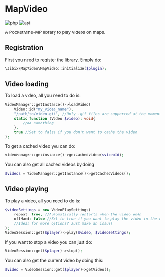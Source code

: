 # MapVideo

![php](https://img.shields.io/badge/php-8.1-informational)
![api](https://img.shields.io/badge/pocketmine-5.0-informational)

A PocketMine-MP library to play videos on maps.

## Registration
First you need to register the library. Simply do:
```php
\Jibix\MapVideo\MapVideo::initialize($plugin);
```

## Video loading
To load a video, all you need to do is:
```php
VideoManager::getInstance()->loadVideo(
    Video::id("my_video_name"),
    "/path/to/video.gif", //Only .gif files are supported at the moment
    static function (Video $video): void{
        //Do something
    },
    true //Set to false if you don't want to cache the video
);
```
To get a cached video you can do:
```php
VideoManager::getInstance()->getCachedVideo($videoId);
```
You can also get all cached videos by doing
```php
$videos = VideoManager::getInstance()->getCachedVideos();
```

## Video playing
To play a video, all you need to do is:
```php
$videoSettings = new VideoPlaySettings(
    repeat: true, //Automatically restarts when the video ends
    offHand: false //Set to true if you want to play the video in the off-hand
    //Ideas for more options? Just make an issue!
);
VideoSession::get($player)->play($video, $videoSettings);
```
If you want to stop a video you can just do:
```php
VideoSession::get($player)->stop();
```
You can also get the current video by doing this:
```php
$video = VideoSession::get($player)->getVideo();
```